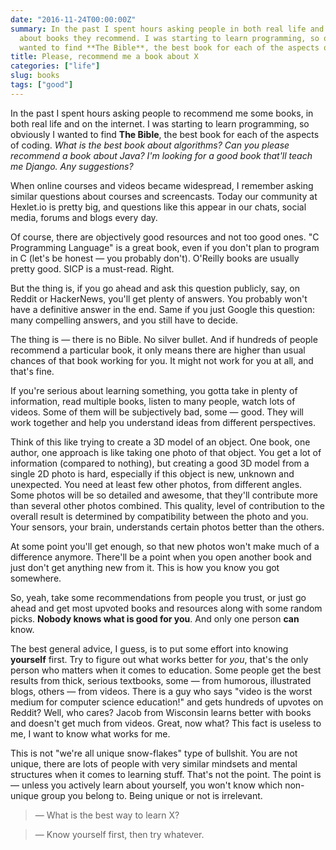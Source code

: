 ```yaml
---
date: "2016-11-24T00:00:00Z"
summary: In the past I spent hours asking people in both real life and on the internet
  about books they recommend. I was starting to learn programming, so obviously I
  wanted to find **The Bible**, the best book for each of the aspects of coding.
title: Please, recommend me a book about X
categories: ["life"]
slug: books
tags: ["good"]
---
```


In the past I spent hours asking people to recommend me some books, in both real life and on the internet. I was starting to learn programming, so obviously I wanted to find **The Bible**, the best book for each of the aspects of coding. *What is the best book about algorithms? Can you please recommend a book about Java? I'm looking for a good book that'll teach me Django. Any suggestions?*

When online courses and videos became widespread, I remember asking similar questions about courses and screencasts. Today our community at Hexlet.io is pretty big, and questions like this appear in our chats, social media, forums and blogs every day.

Of course, there are objectively good resources and not too good ones. "C Programming Language" is a great book, even if you don't plan to program in C (let's be honest — you probably don't). O'Reilly books are usually pretty good. SICP is a must-read. Right.

But the thing is, if you go ahead and ask this question publicly, say, on Reddit or HackerNews, you'll get plenty of answers. You probably won't have a definitive answer in the end. Same if you just Google this question: many compelling answers, and you still have to decide.

The thing is — there is no Bible. No silver bullet. And if hundreds of people recommend a particular book, it only means there are higher than usual chances of that book working for you. It might not work for you at all, and that's fine.

If you're serious about learning something, you gotta take in plenty of information, read multiple books, listen to many people, watch lots of videos. Some of them will be subjectively bad, some — good. They will work together and help you understand ideas from different perspectives.

Think of this like trying to create a 3D model of an object. One book, one author, one approach is like taking one photo of that object. You get a lot of information (compared to nothing), but creating a good 3D model from a single 2D photo is hard, especially if this object is new, unknown and unexpected. You need at least few other photos, from different angles. Some photos will be so detailed and awesome, that they'll contribute more than several other photos combined. This quality, level of contribution to the overall result is determined by compatibility between the photo and you. Your sensors, your brain, understands certain photos better than the others.

At some point you'll get enough, so that new photos won't make much of a difference anymore. There'll be a point when you open another book and just don't get anything new from it. This is how you know you got somewhere.

So, yeah, take some recommendations from people you trust, or just go ahead and get most upvoted books and resources along with some random picks. **Nobody knows what is good for you**. And only one person **can** know.

The best general advice, I guess, is to put some effort into knowing **yourself** first. Try to figure out what works better for *you*, that's the only person who matters when it comes to education. Some people get the best results from thick, serious textbooks, some — from humorous, illustrated blogs, others — from videos. There is a guy who says "video is the worst medium for computer science education!" and gets hundreds of upvotes on Reddit? Well, who cares? Jacob from Wisconsin learns better with books and doesn't get much from videos. Great, now what? This fact is useless to me, I want to know what works for me.

This is not "we're all unique snow-flakes" type of bullshit. You are not unique, there are lots of people with very similar mindsets and mental structures when it comes to learning stuff. That's not the point. The point is — unless you actively learn about yourself, you won't know which non-unique group you belong to. Being unique or not is irrelevant.

>— What is the best way to learn X?

>— Know yourself first, then try whatever.
